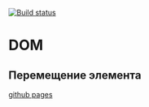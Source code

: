 [![Build status](https://ci.appveyor.com/api/projects/status/a4e9cm8lxpxnijr2/branch/main?svg=true)](https://ci.appveyor.com/project/borison4ik/ahj-dom/branch/main)

# DOM

## Перемещение элемента

[github pages](https://borison4ik.github.io/ahj-dom/)
